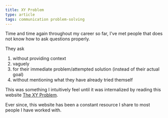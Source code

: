 ```yaml
---
title: XY Problem
type: article
tags: communication problem-solving
---
```


Time and time again throughout my career so far, I've met people that does not know how to ask questions properly.

They ask
1. without providing context
2. vaguely
3. for their immediate problem/attempted solution (instead of their actual goal)
4. without mentioning what they have already tried themself

This was something I intuitively feel until it was internalized by reading this website [The XY Problem](https://xyproblem.info/).

Ever since, this website has been a constant resource I share to most people I have worked with.


